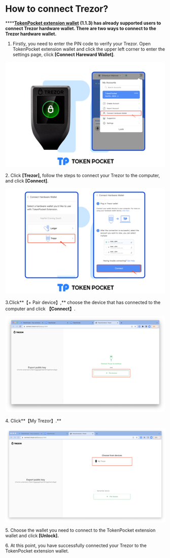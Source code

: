 # How to connect Trezor?

****[**TokenPocket extension wallet**](https://extension.tokenpocket.pro/#/) **(1.1.3) has already supported users to connect Trezor hardware wallet. There are two ways to connect to the Trezor hardware wallet.**



1. Firstly, you need to enter the PIN code to verify your Trezor. Open TokenPocket extension wallet and click the upper left corner to enter the settings page, click **\[Connect Hareward Wallet]**.

![](<../../../.gitbook/assets/t en1.png>)

2\. Click **\[Trezor],** follow the steps to connect your Trezor to the computer, and click **\[Connect]**.

![](<../../../.gitbook/assets/trezor en 2.png>)

3.Click**【+ Pair device】,** choose the device that has connected to the computer and click **【Connect】**.

![](../../../.gitbook/assets/trezor1.png)

4\. Click**【My Trezor】.**

![](../../../.gitbook/assets/trezor3.png)

5\. Choose the wallet you need to connect to the TokenPocket extension wallet and click **\[Unlock].**

&#x20;

6\. At this point, you have successfully connected your Trezor to the TokenPocket extension wallet.

